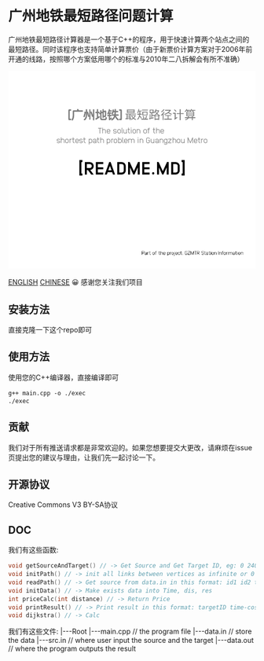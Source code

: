 # 广州地铁最短路径问题计算
广州地铁最短路径计算器是一个基于C++的程序，用于快速计算两个站点之间的最短路径。同时该程序也支持简单计算票价（由于新票价计算方案对于2006年前开通的线路，按照哪个方案低用哪个的标准与2010年二八拆解会有所不准确）

![Logo](./background.png)

[ENGLISH](README.md) [CHINESE](README.cn.md)
:grinning: 感谢您关注我们项目

## 安装方法
直接克隆一下这个repo即可

## 使用方法
使用您的C++编译器，直接编译即可

```shell script
g++ main.cpp -o ./exec
./exec
```

## 贡献
我们对于所有推送请求都是非常欢迎的。如果您想要提交大更改，请麻烦在issue页提出您的建议与理由，让我们先一起讨论一下。

## 开源协议
Creative Commons V3 BY-SA协议

## DOC
我们有这些函数:
```c++
void getSourceAndTarget() // -> Get Source and Get Target ID, eg: 0 240
void initPath() // -> init all links between vertices as infinite or 0
void readPath() // -> Get source from data.in in this format: id1 id2 time-cost length, all parameters are Int
void initData() // -> Make exists data into Time, dis, res
int priceCalc(int distance) // -> Return Price
void printResult() // -> Print result in this format: targetID time-cost result price
void dijkstra() // -> Calc
```

我们有这些文件:
|---Root
 |---main.cpp // the program file
 |---data.in // store the data
 |---src.in // where user input the source and the target
 |---data.out // where the program outputs the result